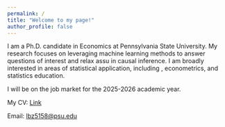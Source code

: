 ```yaml
---
permalink: /
title: "Welcome to my page!"
author_profile: false
---
```


I am a Ph.D. candidate in Economics at Pennsylvania State University. My research focuses on leveraging machine learning methods to answer questions of interest and relax assu in causal inference. I am broadly interested in areas of statistical application, including , econometrics, and statistics education.

I will be on the job market for the 2025-2026 academic year.

My CV: [Link]()

Email: [lbz5158@psu.edu](mailto:lbz5158@psu.edu)

